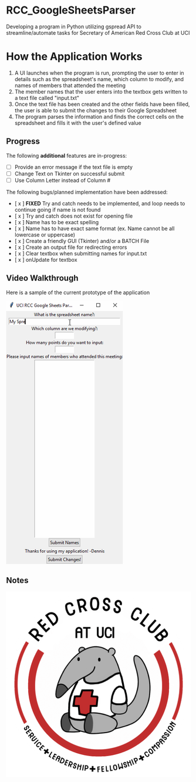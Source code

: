 # RCC_GoogleSheetsParser
Developing a program in Python utilizing gspread API to streamline/automate tasks for Secretary of American Red Cross Club at UCI

# How the Application Works
1. A UI launches when the program is run, prompting the user to enter in details such as the spreadsheet's name, which column to modify, and names of members that attended the meeting
2. The member names that the user enters into the textbox gets written to a text file called "input.txt"
3. Once the text file has been created and the other fields have been filled, the user is able to submit the changes to their Google Spreadsheet
4. The program parses the information and finds the correct cells on the spreadsheet and fills it with the user's defined value

## Progress

The following **additional** features are in-progress:

* [  ] Provide an error message if the text file is empty
* [  ] Change Text on Tkinter on successful submit
* [  ] Use Column Letter instead of Column #

The following bugs/planned implementation have been addressed:
* [ x ] **FIXED** Try and catch needs to be implemented, and loop needs to continue going if name is not found
* [ x ] Try and catch does not exist for opening file
* [ x ] Name has to be exact spelling
* [ x ] Name has to have exact same format (ex. Name cannot be all lowercase or uppercase)
* [ x ] Create a friendly GUI (Tkinter) and/or a BATCH File
* [ x ] Create an output file for redirecting errors
* [ x ] Clear textbox when submitting names for input.txt
* [ x ] onUpdate for textbox

## Video Walkthrough

Here is a sample of the current prototype of the application

<img src='walkthrough.gif' title='Video Walkthrough' width='' alt='Video Walkthrough' />

## Notes

<img src='rcc_logo_2020.png' title='RCC Logo' width='' alt='rcc_logo_2020-2021' />